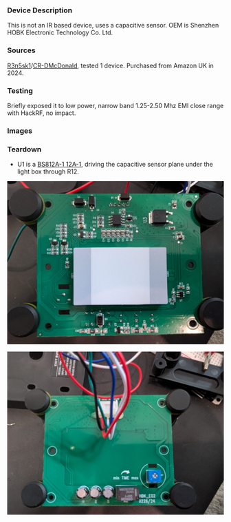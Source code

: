### Device Description

This is not an IR based device, uses a capacitive sensor. OEM is Shenzhen HOBK Electronic Technology Co. Ltd.

### Sources

[R3n5sk1](https://twitter.com/R3n5k1)/[CR-DMcDonald](https://github.com/CR-DMcDonald), tested 1 device. Purchased from Amazon UK in 2024.

### Testing

Briefly exposed it to low power, narrow band 1.25-2.50 Mhz EMI close range with HackRF, no impact.

### Images


### Teardown

* U1 is a [BS812A-1 12A-1](https://www.holtek.com/page/vg/BS814A-1), driving the capacitive sensor plane under the light box through R12.

![hbk-e010e2_pcb_front](img/hbk-e01e02-pcb-front.jpeg)

![hbk-e010e2_pcb_rear](img/hbk-e01e02-pcb-rear.jpeg)

